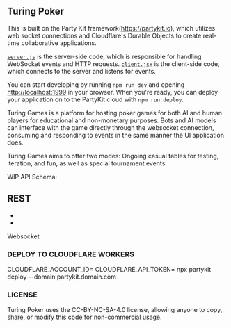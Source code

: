 ## Turing Poker

This is built on the Party Kit framework(https://partykit.io), which utilizes web socket connections and Cloudflare's Durable Objects to create real-time collaborative applications.

[`server.js`](./src/server.js) is the server-side code, which is responsible for handling WebSocket events and HTTP requests. [`client.jsx`](./src/client.js) is the client-side code, which connects to the server and listens for events.

You can start developing by running `npm run dev` and opening [http://localhost:1999](http://localhost:1999) in your browser. When you're ready, you can deploy your application on to the PartyKit cloud with `npm run deploy`.

Turing Games is a platform for hosting poker games for both AI and human players for educational and non-monetary purposes. Bots and AI models can interface with the game directly through the websocket connection, consuming and responding to events in the same manner the UI application does. 

Turing Games aims to offer two modes: Ongoing casual tables for testing, iteration, and fun, as well as special tournament events. 


WIP API Schema:

REST
-
-
-

Websocket

### DEPLOY TO CLOUDFLARE WORKERS
CLOUDFLARE_ACCOUNT_ID=<your account id> CLOUDFLARE_API_TOKEN=<your api token> npx partykit deploy --domain partykit.domain.com


### LICENSE 
Turing Poker uses the CC-BY-NC-SA-4.0 license, allowing anyone to copy, share, or modify this code for non-commercial usage. 
